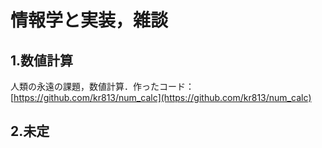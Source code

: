 # 情報学と実装，雑談
## 1.数値計算
人類の永遠の課題，数値計算．作ったコード：[https://github.com/kr813/num_calc](https://github.com/kr813/num_calc)<br>
## 2.未定
